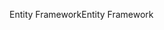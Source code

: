 <span data-ttu-id="80615-101">Entity Framework</span><span class="sxs-lookup"><span data-stu-id="80615-101">Entity Framework</span></span>